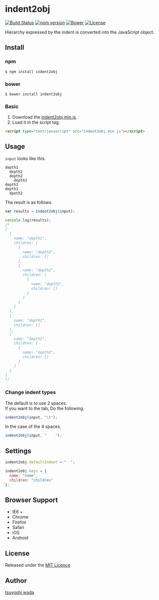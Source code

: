 indent2obj
==========

[![Build Status](http://img.shields.io/travis/tsuyoshiwada/indent2obj.svg?style=flat-square)](https://travis-ci.org/tsuyoshiwada/indent2obj)
[![npm version](https://img.shields.io/npm/v/indent2obj.svg?style=flat-square)](http://badge.fury.io/js/indent2obj)
[![Bower](https://img.shields.io/bower/v/indent2obj.svg?style=flat-square)](http://bower.io/search/?q=indent2obj)
[![License](https://img.shields.io/badge/license-MIT-blue.svg?style=flat-square)](https://raw.githubusercontent.com/tsuyoshiwada/indent2obj/master/LICENSE)


Hierarchy expressed by the indent is converted into the JavaScript object.


## Install

### npm

```
$ npm install indent2obj
```

### bower

```
$ bower install indent2obj
```

### Basic

1. Download the [indent2obj.min.js](https://raw.githubusercontent.com/tsuyoshiwada/indent2obj/master/indent2obj.min.js).  
2. Load it in the script tag.


```html
<script type="text/javascript" src="indent2obj.min.js"></script>
```



## Usage

`input` looks like this.

```
depth1
  depth2
  depth2
    depth3
depth1
depth1
  dpeth2
```

The result is as follows.

```javascript
var results = indent2obj(input);

console.log(results);
/*
[
  {
    name: "depth1",
    children: [
      {
        name: "depth2",
        children: []
      },
      {
        name: "depth2",
        children: [
          {
            name: "depth3",
            children: []
          }
        ]
      }
    ]
  },
  {
    name: "depth1",
    children: []
  },
  {
    name: "depth1",
    children: [
      {
        name: "depth2",
        children: []
      }
    ]
  }
]
*/
```


### Change indent types

The default is to use 2 spaces.  
If you want to the tab, Do the following.

```javascript
indent2obj(input, "\t");
```

In the case of the 4 spaces.

```javascript
indent2obj(input, "    ");
```


## Settings

```javascript
indent2obj.defaultIndent = "  ";

indent2obj.keys = {
  name: "name",
  children: "children"
};
```



## Browser Support

* IE6 +
* Chrome
* Firefox
* Safari
* iOS
* Android


## License
Released under the [MIT Licence](https://raw.githubusercontent.com/tsuyoshiwada/indent2obj/master/LICENSE)


## Author
[tsuyoshi wada](https://github.com/tsuyoshiwada/)

